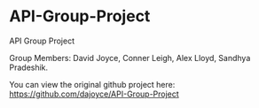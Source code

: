 # API-Group-Project
API Group Project

Group Members:
David Joyce,
Conner Leigh,
Alex Lloyd,
Sandhya Pradeshik.

You can view the original github project here: https://github.com/dajoyce/API-Group-Project
